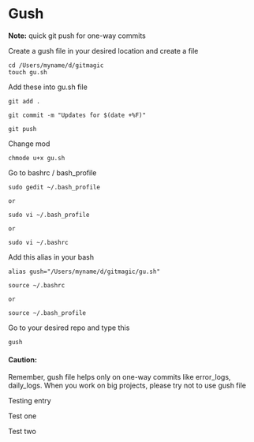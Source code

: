 # Gush

**Note:** quick git push for one-way commits


Create a gush file in your desired location and create a file
```
cd /Users/myname/d/gitmagic
touch gu.sh
```


Add these into gu.sh file
```
git add .

git commit -m "Updates for $(date +%F)"

git push
```

Change mod
```
chmode u+x gu.sh
```


Go to bashrc / bash_profile
```
sudo gedit ~/.bash_profile

or

sudo vi ~/.bash_profile

or

sudo vi ~/.bashrc
```


Add this alias in your bash
```
alias gush="/Users/myname/d/gitmagic/gu.sh"
```

```
source ~/.bashrc

or

source ~/.bash_profile
```

Go to your desired repo and type this
```
gush
```

#### Caution:
Remember, gush file helps only on one-way commits like error_logs, daily_logs. When you work on big projects, please try not to use gush file

Testing entry

Test one

Test two